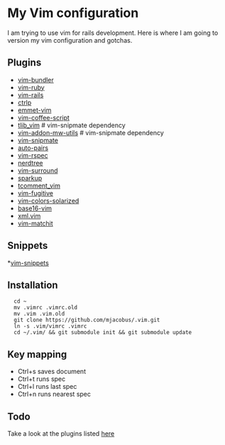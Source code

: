 # My Vim configuration

I am trying to use vim for rails development. Here is where I am going to version my vim configuration and gotchas.

## Plugins

* [vim-bundler](http://github.com/tpope/vim-bundler)
* [vim-ruby](http://github.com/vim-ruby/vim-ruby)
* [vim-rails](http://github.com/tpope/vim-rails)
* [ctrlp](http://github.com/kien/ctrlp.vim)
* [emmet-vim](http://github.com/mattn/emmet-vim)
* [vim-coffee-script](http://github.com/kchmck/vim-coffee-script)
* [tlib_vim](http://github.com/tomtom/tlib_vim) # vim-snipmate dependency
* [vim-addon-mw-utils](http://github.com/MarcWeber/vim-addon-mw-utils) # vim-snipmate dependency
* [vim-snipmate](http://github.com/garbas/vim-snipmate)
* [auto-pairs](http:/hub.com/jiangmiao/auto-pairs)
* [vim-rspec](http:/hub.com/thoughtbot/vim-rspec)
* [nerdtree](http:/hub.com/scrooloose/nerdtree)
* [vim-surround](http://github.com/tpope/vim-surround)
* [sparkup](http://github.com/rstacruz/sparkup)
* [tcomment_vim](http://github.com/tomtom/tcomment_vim)
* [vim-fugitive](http://github.com/tpope/vim-fugitive)
* [vim-colors-solarized](http://github.com/altercation/vim-colors-solarized)
* [base16-vim](http://github.com/chriskempson/base16-vim)
* [xml.vim](https://github.com/othree/xml.vim)
* [vim-matchit](https://github.com/tsaleh/vim-matchit)

## Snippets
*[vim-snippets](http://github.com/honza/vim-snippets)


## Installation

```
  cd ~
  mv .vimrc .vimrc.old
  mv .vim .vim.old
  git clone https://github.com/mjacobus/.vim.git
  ln -s .vim/vimrc .vimrc
  cd ~/.vim/ && git submodule init && git submodule update
```

## Key mapping
* Ctrl+s saves document
* Ctrl+t runs spec
* Ctrl+l runs last spec
* Ctrl+n runs nearest spec

## Todo
Take a look at the plugins listed [here](https://github.com/skorks/better-vim-config)
